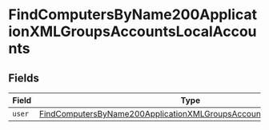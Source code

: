 # FindComputersByName200ApplicationXMLGroupsAccountsLocalAccounts


## Fields

| Field                                                                                                                                                                 | Type                                                                                                                                                                  | Required                                                                                                                                                              | Description                                                                                                                                                           |
| --------------------------------------------------------------------------------------------------------------------------------------------------------------------- | --------------------------------------------------------------------------------------------------------------------------------------------------------------------- | --------------------------------------------------------------------------------------------------------------------------------------------------------------------- | --------------------------------------------------------------------------------------------------------------------------------------------------------------------- |
| `user`                                                                                                                                                                | [FindComputersByName200ApplicationXMLGroupsAccountsLocalAccountsUser](../../models/operations/findcomputersbyname200applicationxmlgroupsaccountslocalaccountsuser.md) | :heavy_minus_sign:                                                                                                                                                    | N/A                                                                                                                                                                   |